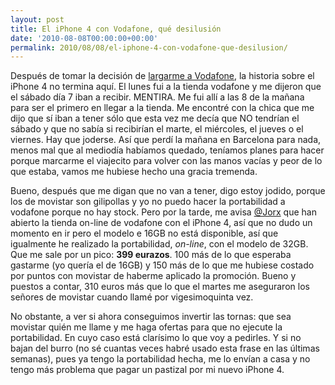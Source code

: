 ```yaml
---
layout: post
title: El iPhone 4 con Vodafone, qué desilusión
date: '2010-08-08T00:00:00+00:00'
permalink: 2010/08/08/el-iphone-4-con-vodafone-que-desilusion/
---
```

Después de tomar la decisión de [largarme a Vodafone](http://resistancefutile.com/2010/08/04/sigo-sin-saber-como-obtener-un-iphone-4/), la historia sobre el iPhone 4 no termina aquí. El lunes fui a la tienda vodafone y me dijeron que el sábado día 7 iban a recibir. MENTIRA. Me fui allí a las 8 de la mañana para ser el primero en llegar a la tienda. Me encontré con la chica que me dijo que sí iban a tener sólo que esta vez me decía que NO tendrían el sábado y que no sabía si recibirían el marte, el miércoles, el jueves o el viernes. Hay que joderse. Así que perdí la mañana en Barcelona para nada, menos mal que al mediodía habíamos quedado, teníamos planes para hacer porque marcarme el viajecito para volver con las manos vacías y peor de lo que estaba, vamos me hubiese hecho una gracia tremenda.

Bueno, después que me digan que no van a tener, digo estoy jodido, porque los de movistar son gilipollas y yo no puedo hacer la portabilidad a vodafone porque no hay stock. Pero por la tarde, me avisa [@Jorx](http://twitter.com/jorx) que han abierto la tienda on-line de vodafone con el iPhone 4, así que no dudo un momento en ir pero el modelo e 16GB no está disponible, así que igualmente he realizado la portabilidad, _on-line_, con el modelo de 32GB. Que me sale por un pico: **399 eurazos**. 100 más de lo que esperaba gastarme (yo quería el de 16GB) y 150 más de lo que me hubiese costado por puntos con movistar de haberme aplicado la promoción. Bueno y puestos a contar, 310 euros más que lo que el martes me aseguraron los señores de movistar cuando llamé por vigesimoquinta vez. 

No obstante, a ver si ahora conseguimos invertir las tornas: que sea movistar quién me llame y me haga ofertas para que no ejecute la portabilidad. En cuyo caso está clarísimo lo que voy a pedirles. Y si no bajan del burro (no sé cuantas veces habré usado esta frase en las últimas semanas), pues ya tengo la portabilidad hecha, me lo envían a casa y no tengo más problema que pagar un pastizal por mi nuevo iPhone 4.
